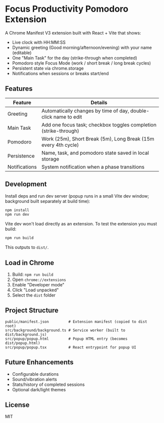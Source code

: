 # Focus Productivity Pomodoro Extension

A Chrome Manifest V3 extension built with React + Vite that shows:

- Live clock with HH:MM:SS
- Dynamic greeting (Good morning/afternoon/evening) with your name (editable)
- One "Main Task" for the day (strike-through when completed)
- Pomodoro style Focus Mode (work / short break / long break cycles)
- Persistent state via chrome.storage
- Notifications when sessions or breaks start/end

## Features

| Feature | Details |
|---------|---------|
| Greeting | Automatically changes by time of day, double-click name to edit |
| Main Task | Add one focus task; checkbox toggles completion (strike-through) |
| Pomodoro | Work (25m), Short Break (5m), Long Break (15m every 4th cycle) |
| Persistence | Name, task, and pomodoro state saved in local storage |
| Notifications | System notification when a phase transitions |

## Development

Install deps and run dev server (popup runs in a small Vite dev window; background built separately at build time):

```bash
npm install
npm run dev
```

Vite dev won't load directly as an extension. To test the extension you must build:

```bash
npm run build
```

This outputs to `dist/`.

## Load in Chrome

1. Build: `npm run build`
2. Open `chrome://extensions`
3. Enable "Developer mode"
4. Click "Load unpacked"
5. Select the `dist` folder

## Project Structure

```
public/manifest.json         # Extension manifest (copied to dist root)
src/background/background.ts # Service worker (built to dist/background.js)
src/popup/popup.html         # Popup HTML entry (becomes dist/popup.html)
src/popup/popup.tsx          # React entrypoint for popup UI
```

## Future Enhancements

- Configurable durations
- Sound/vibration alerts
- Stats/history of completed sessions
- Optional dark/light themes

## License

MIT
